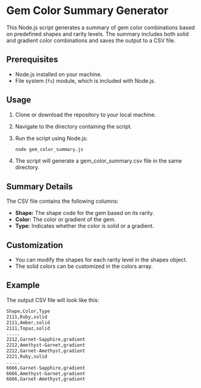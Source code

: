 # Gem Color Summary Generator

This Node.js script generates a summary of gem color combinations based on predefined shapes and rarity levels. The summary includes both solid and gradient color combinations and saves the output to a CSV file.

## Prerequisites

- Node.js installed on your machine.
- File system (`fs`) module, which is included with Node.js.

## Usage

1. Clone or download the repository to your local machine.

2. Navigate to the directory containing the script.

3. Run the script using Node.js:

   ```bash
   node gem_color_summary.js
   ```
4. The script will generate a gem_color_summary.csv file in the same directory.


## Summary Details

The CSV file contains the following columns:

- **Shape:** The shape code for the gem based on its rarity.
- **Color:** The color or gradient of the gem.
- **Type:** Indicates whether the color is solid or a gradient.

## Customization

- You can modify the shapes for each rarity level in the shapes object.
- The solid colors can be customized in the colors array.

## Example

The output CSV file will look like this:

```bash
Shape,Color,Type
2111,Ruby,solid
2111,Amber,solid
2111,Topaz,solid
.....
2212,Garnet-Sapphire,gradient
2212,Amethyst-Garnet,gradient
2212,Garnet-Amethyst,gradient
2221,Ruby,solid
.....
6666,Garnet-Sapphire,gradient
6666,Amethyst-Garnet,gradient
6666,Garnet-Amethyst,gradient
```


